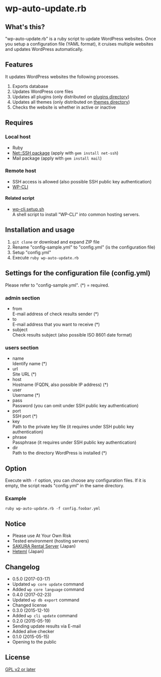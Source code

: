 # wp-auto-update.rb

## What's this?

"wp-auto-update.rb" is a ruby script to update WordPress websites. Once you setup a configuration file (YAML format), it cruises multiple websites and updates WordPress automatically.

## Features

It updates WordPress websites the following processes.

1. Exports database
2. Updates WordPress core files
3. Updates all plugins (only distributed on [plugins directory](https://wordpress.org/plugins/))
4. Updates all themes (only distributed on [themes directory](https://wordpress.org/themes/))
5. Checks the website is whether in active or inactive

## Requires

### Local host

* Ruby
* [Net::SSH package](https://github.com/net-ssh/net-ssh) (apply with ``gem install net-ssh``)
* Mail package (apply with ``gem install mail``)

### Remote host

* SSH access is allowed (also possible SSH public key authentication)
* [WP-CLI](http://wp-cli.org/)

#### Related script

* [wp-cli.setup.sh](https://github.com/tecking/wp-cli.setup.sh)  
A shell script to install "WP-CLI" into common hosting servers.

## Installation and usage

1. ``git clone`` or download and expand ZIP file
2. Rename "config-sample.yml" to "config.yml" (is the configuration file)
3. Setup "config.yml"
4. Execute ``ruby wp-auto-update.rb``

## Settings for the configuration file (config.yml)
 
Please refer to "config-sample.yml". (*) = required.

### admin section

* from  
E-mail address of check results sender (*)
* to  
E-mail address that you want to receive (*)
* subject  
Check results subject (also possible ISO 8601 date format)

### users section

* name  
Identify name (*)
* url  
Site URL (*)
* host  
Hostname (FQDN, also possible IP address) (*)
* user  
Username (*)
* pass  
Password (you can omit under SSH public key authentication)
* port  
SSH port (*)
* key  
Path to the private key file (it requires under SSH public key authentication)
* phrase  
Passphrase (it requires under SSH public key authentication)
* dir  
Path to the directory WordPress is installed (*)

## Option

Execute with ``-f`` option, you can choose any configuration files. If it is empty, the script reads "config.yml" in the same directory.

### Example

``ruby wp-auto-update.rb -f config.foobar.yml``

## Notice

* Please use At Your Own Risk
* Tested environment (hosting servers)
 * [SAKURA Rental Server](http://www.sakura.ne.jp/) (Japan)
 * [Heteml](http://heteml.jp) (Japan)

## Changelog

* 0.5.0 (2017-03-17)
 * Updated ``wp core update`` command
 * Added ``wp core language`` command
* 0.4.0 (2017-02-23)
 * Updated ``wp db export`` command
 * Changed license
* 0.3.0 (2015-12-10)
 * Added ``wp cli update`` command
* 0.2.0 (2015-05-19)
 * Sending update results via E-mail
 * Added alive checker
* 0.1.0 (2015-05-15)
 * Opening to the public

## License

[GPL v2 or later](http://www.gnu.org/licenses/gpl-2.0.html)